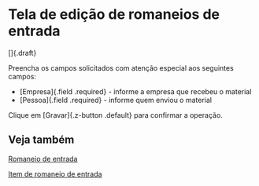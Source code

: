 # Tela de edição de romaneios de entrada

[]{.draft}

Preencha os campos solicitados com atenção especial aos seguintes campos:

* [Empresa]{.field .required} - informe a empresa que recebeu o material
* [Pessoa]{.field .required} - informe quem enviou o material

Clique em [Gravar]{.z-button .default} para confirmar a operação.

## Veja também

[Romaneio de entrada](incomingList)

[Item de romaneio de entrada](incomingListItem)